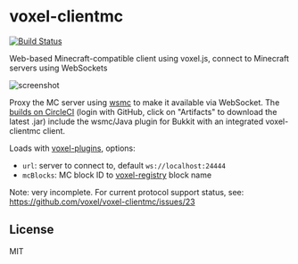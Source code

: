 # voxel-clientmc

[![Build Status](https://circleci.com/gh/voxel/voxel-clientmc/tree/master.png)](https://circleci.com/gh/voxel/voxel-clientmc/tree/master)

Web-based Minecraft-compatible client using voxel.js, connect to Minecraft servers using WebSockets

![screenshot](http://i.imgur.com/dzs5BFM.png "Screenshot")

Proxy the MC server using [wsmc](https://github.com/deathcap/wsmc) to make it available via WebSocket.
The [builds on CircleCI](https://circleci.com/gh/voxel/voxel-clientmc/tree/master) (login with GitHub,
click on "Artifacts" to download the latest .jar) include the wsmc/Java plugin for Bukkit with an
integrated voxel-clientmc client.

Loads with [voxel-plugins](https://github.com/deathcap/voxel-plugins), options:

* `url`: server to connect to, default `ws://localhost:24444`
* `mcBlocks`: MC block ID to [voxel-registry](https://github.com/deathcap/voxel-registry) block name

Note: very incomplete. For current protocol support status, see: https://github.com/voxel/voxel-clientmc/issues/23

## License

MIT

